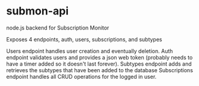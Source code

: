 # submon-api
node.js backend for Subscription Monitor

Exposes 4 endpoints, auth, users, subscriptions, and subtypes

Users endpoint handles user creation and eventually deletion.
Auth endpoint validates users and provides a json web token (probably needs to have a timer added so it doesn't last forever).
Subtypes endpoint adds and retrieves the subtypes that have been added to the database
Subscriptions endpoint handles all CRUD operations for the logged in user.
